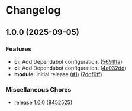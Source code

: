 # Changelog

## 1.0.0 (2025-09-05)


### Features

* **ci:** Add Dependabot configuration. ([5691ffa](https://github.com/gocloudLa/terraform-aws-wrapper-efs/commit/5691ffa9419812d37cc40db2850a6aef83e856d1))
* **ci:** Add Dependabot configuration. ([4a032dd](https://github.com/gocloudLa/terraform-aws-wrapper-efs/commit/4a032dd3aa14fb34cbdabb72798e016760efa407))
* **module:** initial release ([#1](https://github.com/gocloudLa/terraform-aws-wrapper-efs/issues/1)) ([7ddf6ff](https://github.com/gocloudLa/terraform-aws-wrapper-efs/commit/7ddf6ff3dd0f987af0131e639bfee67f3b5bb2af))


### Miscellaneous Chores

* release 1.0.0 ([8452525](https://github.com/gocloudLa/terraform-aws-wrapper-efs/commit/845252587d90178c9b80d0e26b97ca132a0c836c))
